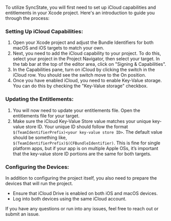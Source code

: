 To utilize SyncState, you will first need to set up iCloud capabilities and entitlements in your Xcode project. Here's an introduction to guide you through the process:

### Setting Up iCloud Capabilities:

1. Open your Xcode project and adjust the Bundle Identifiers for both macOS and iOS targets to match your own.
2. Next, you need to add the iCloud capability to your project. To do this, select your project in the Project Navigator, then select your target. In the tab bar at the top of the editor area, click on "Signing & Capabilities".
3. In the Capabilities pane, turn on iCloud by clicking the switch in the iCloud row. You should see the switch move to the On position.
4. Once you have enabled iCloud, you need to enable Key-Value storage. You can do this by checking the "Key-Value storage" checkbox.

### Updating the Entitlements:

1. You will now need to update your entitlements file. Open the entitlements file for your target.
2. Make sure the iCloud Key-Value Store value matches your unique key-value store ID. Your unique ID should follow the format `$(TeamIdentifierPrefix)<your key-value store ID>`. The default value should be something like, `$(TeamIdentifierPrefix)$(CFBundleIdentifier)`. This is fine for single platform apps, but if your app is on multiple Apple OSs, it’s important that the key-value store ID portions are the same for both targets.

### Configuring the Devices:

In addition to configuring the project itself, you also need to prepare the devices that will run the project.

- Ensure that iCloud Drive is enabled on both iOS and macOS devices.
- Log into both devices using the same iCloud account.

If you have any questions or run into any issues, feel free to reach out or submit an issue.
